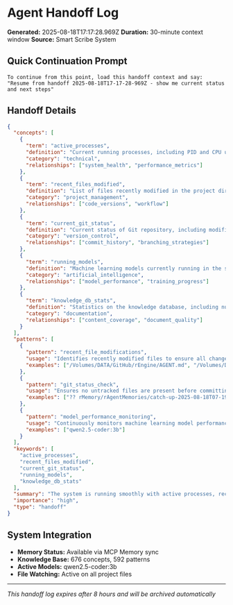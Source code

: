 # Agent Handoff Log

**Generated:** 2025-08-18T17:17:28.969Z
**Duration:** 30-minute context window
**Source:** Smart Scribe System

## Quick Continuation Prompt

```
To continue from this point, load this handoff context and say:
"Resume from handoff 2025-08-18T17-17-28-969Z - show me current status and next steps"
```

## Handoff Details

```json
{
  "concepts": [
    {
      "term": "active_processes",
      "definition": "Current running processes, including PID and CPU usage.",
      "category": "technical",
      "relationships": ["system_health", "performance_metrics"]
    },
    {
      "term": "recent_files_modified",
      "definition": "List of files recently modified in the project directory.",
      "category": "project_management",
      "relationships": ["code_versions", "workflow"]
    },
    {
      "term": "current_git_status",
      "definition": "Current status of Git repository, including modified and untracked files.",
      "category": "version_control",
      "relationships": ["commit_history", "branching_strategies"]
    },
    {
      "term": "running_models",
      "definition": "Machine learning models currently running in the system.",
      "category": "artificial_intelligence",
      "relationships": ["model_performance", "training_progress"]
    },
    {
      "term": "knowledge_db_stats",
      "definition": "Statistics on the knowledge database, including number of concepts and patterns.",
      "category": "documentation",
      "relationships": ["content_coverage", "document_quality"]
    }
  ],
  "patterns": [
    {
      "pattern": "recent_file_modifications",
      "usage": "Identifies recently modified files to ensure all changes are up-to-date.",
      "examples": ["/Volumes/DATA/GitHub/rEngine/AGENT.md", "/Volumes/DATA/GitHub/rEngine/archive/root/dev-server.js"]
    },
    {
      "pattern": "git_status_check",
      "usage": "Ensures no untracked files are present before committing changes.",
      "examples": ["?? rMemory/rAgentMemories/catch-up-2025-08-18T07-19-52-196Z.md"]
    },
    {
      "pattern": "model_performance_monitoring",
      "usage": "Continuously monitors machine learning model performance.",
      "examples": ["qwen2.5-coder:3b"]
    }
  ],
  "keywords": [
    "active_processes",
    "recent_files_modified",
    "current_git_status",
    "running_models",
    "knowledge_db_stats"
  ],
  "summary": "The system is running smoothly with active processes, recent modifications in various files and directories. Git status checks are performed regularly to maintain project integrity. The knowledge database statistics indicate a comprehensive coverage of concepts and patterns.",
  "importance": "high",
  "type": "handoff"
}
```

## System Integration

- **Memory Status:** Available via MCP Memory sync
- **Knowledge Base:** 676 concepts, 592 patterns
- **Active Models:** qwen2.5-coder:3b
- **File Watching:** Active on all project files

---
*This handoff log expires after 8 hours and will be archived automatically*
